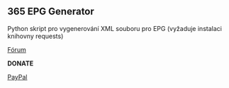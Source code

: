 <h2>365 EPG Generator</h2>

<p>

Python skript pro vygenerování XML souboru pro EPG (vyžaduje instalaci knihovny requests)

<p>

<a href="https://www.xbmc-kodi.cz/showthread.php?pid=84767#pid84767">Fórum</a>

<p>

<b>DONATE</b>

<a href="https://www.paypal.me/petrsaros">PayPal</a>

<p>
